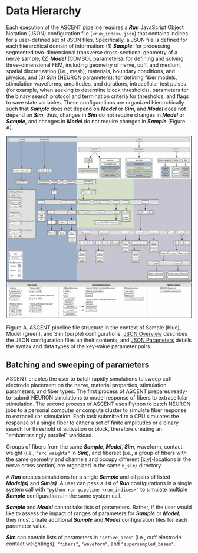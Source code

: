 # Data Hierarchy

Each execution of the ASCENT pipeline requires a **_Run_** JavaScript
Object Notation (JSON) configuration file (`<run_index>.json`) that
contains indices for a user-defined set of JSON files. Specifically, a
JSON file is defined for each hierarchical domain of information: (1)
**_Sample_**: for processing segmented two-dimensional transverse
cross-sectional geometry of a nerve sample, (2) **_Model_** (COMSOL
parameters): for defining and solving three-dimensional FEM, including
geometry of nerve, cuff, and medium, spatial discretization (i.e.,
mesh), materials, boundary conditions, and physics, and (3) **_Sim_**
(NEURON parameters): for defining fiber models, stimulation waveforms,
amplitudes, and durations, intracellular test pulses (for example, when
seeking to determine block thresholds), parameters for the binary search
protocol and termination criteria for thresholds, and flags to save
state variables. These configurations are organized hierarchically such
that **_Sample_** does not depend on **_Model_** or **_Sim_**, and
**_Model_** does not depend on **_Sim_**; thus, changes in **_Sim_** do
not require changes in **_Model_** or **_Sample_**, and changes in
**_Model_** do not require changes in **_Sample_** (Figure A).

![Inline image](uploads/e675a31c0bf2bda687c6d696fa145c0c/Picture15.jpg)

Figure A. ASCENT pipeline file structure in the context of Sample (blue), Model (green), and Sim (purple) configurations. [JSON Overview](JSON/JSON_overview) describes the JSON configuration files an their contents, and [JSON Parameters](JSON/JSON_parameters/index) details the syntax and data types of the key-value parameter pairs.

## Batching and sweeping of parameters

ASCENT enables the user to batch rapidly simulations to sweep cuff
electrode placement on the nerve, material properties, stimulation
parameters, and fiber types. The first process of ASCENT prepares
ready-to-submit NEURON simulations to model response of fibers to
extracellular stimulation. The second process of ASCENT uses Python to
batch NEURON jobs to a personal computer or compute cluster to simulate
fiber response to extracellular stimulation. Each task submitted to a
CPU simulates the response of a single fiber to either a set of finite
amplitudes or a binary search for threshold of activation or block,
therefore creating an "embarrassingly parallel" workload.

Groups of fibers from the same **_Sample_**, **_Model_**, **_Sim_**,
waveform, contact weight (i.e., `"src_weights"` in **_Sim_**), and
fiberset (i.e., a group of fibers with the same geometry and channels
and occupy different (x,y)-locations in the nerve cross section) are
organized in the same `n_sim/` directory.

A **_Run_** creates simulations for a single **_Sample_** and all pairs
of listed **_Model(s)_** and **_Sim(s)_**. A user can pass a list of
**_Run_** configurations in a single system call with `"python run pipeline <run_indices>"` to simulate multiple **_Sample_**
configurations in the same system call.

**_Sample_** and **_Model_** cannot take lists of parameters. Rather, if
the user would like to assess the impact of ranges of parameters for
**_Sample_** or **_Model_**, they must create additional **_Sample_**
and **_Model_** configuration files for each parameter value.

**_Sim_** can contain lists of parameters in `"active_srcs"` (i.e., cuff
electrode contact weightings), `"fibers"`, `"waveform"`, and
`"supersampled_bases"`.
